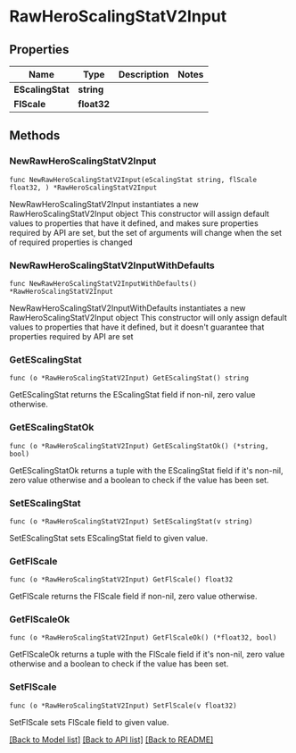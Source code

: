 # RawHeroScalingStatV2Input

## Properties

Name | Type | Description | Notes
------------ | ------------- | ------------- | -------------
**EScalingStat** | **string** |  | 
**FlScale** | **float32** |  | 

## Methods

### NewRawHeroScalingStatV2Input

`func NewRawHeroScalingStatV2Input(eScalingStat string, flScale float32, ) *RawHeroScalingStatV2Input`

NewRawHeroScalingStatV2Input instantiates a new RawHeroScalingStatV2Input object
This constructor will assign default values to properties that have it defined,
and makes sure properties required by API are set, but the set of arguments
will change when the set of required properties is changed

### NewRawHeroScalingStatV2InputWithDefaults

`func NewRawHeroScalingStatV2InputWithDefaults() *RawHeroScalingStatV2Input`

NewRawHeroScalingStatV2InputWithDefaults instantiates a new RawHeroScalingStatV2Input object
This constructor will only assign default values to properties that have it defined,
but it doesn't guarantee that properties required by API are set

### GetEScalingStat

`func (o *RawHeroScalingStatV2Input) GetEScalingStat() string`

GetEScalingStat returns the EScalingStat field if non-nil, zero value otherwise.

### GetEScalingStatOk

`func (o *RawHeroScalingStatV2Input) GetEScalingStatOk() (*string, bool)`

GetEScalingStatOk returns a tuple with the EScalingStat field if it's non-nil, zero value otherwise
and a boolean to check if the value has been set.

### SetEScalingStat

`func (o *RawHeroScalingStatV2Input) SetEScalingStat(v string)`

SetEScalingStat sets EScalingStat field to given value.


### GetFlScale

`func (o *RawHeroScalingStatV2Input) GetFlScale() float32`

GetFlScale returns the FlScale field if non-nil, zero value otherwise.

### GetFlScaleOk

`func (o *RawHeroScalingStatV2Input) GetFlScaleOk() (*float32, bool)`

GetFlScaleOk returns a tuple with the FlScale field if it's non-nil, zero value otherwise
and a boolean to check if the value has been set.

### SetFlScale

`func (o *RawHeroScalingStatV2Input) SetFlScale(v float32)`

SetFlScale sets FlScale field to given value.



[[Back to Model list]](../README.md#documentation-for-models) [[Back to API list]](../README.md#documentation-for-api-endpoints) [[Back to README]](../README.md)


